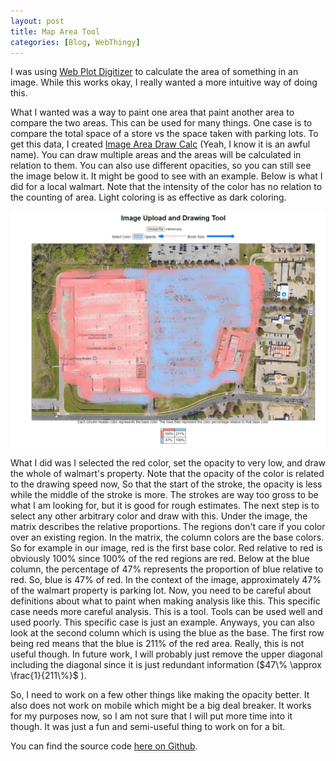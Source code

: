 ```yaml
---
layout: post
title: Map Area Tool
categories: [Blog, WebThingy]
---
```


I was using [Web Plot Digitizer](https://apps.automeris.io/wpd4/) to calculate the area of something in an image. While this works okay, I really wanted a more intuitive way of doing this.

<!--more-->


What I wanted was a way to paint one area that paint another area to compare the two areas. This can be used for many things. One case is to compare the total space of a store vs the space taken with parking lots. To get this data, I created [Image Area Draw Calc](https://zachstrout.com/Image-Area-Draw-Calc/) (Yeah, I know it is an awful name). You can draw multiple areas and the areas will be calculated in relation to them. You can also use different opacities, so you can still see the image below it. It might be good to see with an example. Below is what I did for a local walmart. Note that the intensity of the color has no relation to the counting of area. Light coloring is as effective as dark coloring.  

![walmart](/images/WalmartmarkedUp.png)

What I did was I selected the red color, set the opacity to very low, and draw the whole of walmart's property. Note that the opacity of the color is related to the drawing speed now, So that the start of the stroke, the opacity is less while the middle of the stroke is more. The strokes are way too gross to be what I am looking for, but it is good for rough estimates. The next step is to select any other arbitrary color and draw with this. Under the image, the matrix describes the relative proportions. The regions don't care if you color over an existing region. In the matrix, the column colors are the base colors. So for example in our image, red is the first base color. Red relative to red is obviously 100% since 100% of the red regions are red. Below at the blue column, the percentage of 47% represents the proportion of blue relative to red. So, blue is 47% of red. In the context of the image, approximately 47% of the walmart property is parking lot. Now, you need to be careful about definitions about what to paint when making analysis like this. This specific case needs more careful analysis. This is a tool. Tools can be used well and used poorly. This specific case is just an example. Anyways, you can also look at the second column which is using the blue as the base. The first row being red means that the blue is 211% of the red area. Really, this is not useful though. In future work, I will probably just remove the upper diagonal including the diagonal since it is just redundant information ($47\% \approx \frac{1}{211\%}$ ).

So, I need to work on a few other things like making the opacity better. It also does not work on mobile which might be a big deal breaker. It works for my purposes now, so I am not sure that I will put more time into it though. It was just a fun and semi-useful thing to work on for a bit. 

You can find the source code [here on Github](https://github.com/RTnhN/Image-Area-Draw-Calc/issues).


